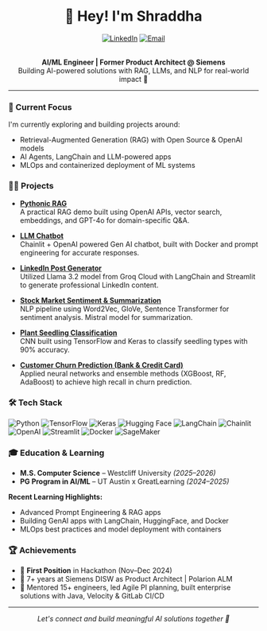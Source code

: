 # <div align="center">👋 Hey! I'm Shraddha</div>

<div align="center">
  <a href="https://www.linkedin.com/in/shraddha-patil-719041bb/"><img src="https://img.shields.io/badge/LinkedIn-0077B5?style=for-the-badge&logo=linkedin&logoColor=white" alt="LinkedIn"></a>
  <a href="mailto:patilshradha.r@gmail.com"><img src="https://img.shields.io/badge/Email-D14836?style=for-the-badge&logo=gmail&logoColor=white" alt="Email"></a>
</div>

<br>

<p align="center">
  <b>AI/ML Engineer | Former Product Architect @ Siemens</b><br>
  Building AI-powered solutions with RAG, LLMs, and NLP for real-world impact 🚀
</p>

---

### 🌱 Current Focus

I'm currently exploring and building projects around:
- Retrieval-Augmented Generation (RAG) with Open Source & OpenAI models
- AI Agents, LangChain and LLM-powered apps
- MLOps and containerized deployment of ML systems

### 👩‍💻 Projects

- [**Pythonic RAG**](https://huggingface.co/spaces/shradharp/AIE6-PythonicRAG)  
  A practical RAG demo built using OpenAI APIs, vector search, embeddings, and GPT-4o for domain-specific Q&A.

- [**LLM Chatbot**](https://huggingface.co/spaces/shradharp/llm-app)  
  Chainlit + OpenAI powered Gen AI chatbot, built with Docker and prompt engineering for accurate responses.

- [**LinkedIn Post Generator**](https://github.com/shraddhapatil0078/AIML/tree/main/LinkedIn_Post_Generator)  
  Utilized Llama 3.2 model from Groq Cloud with LangChain and Streamlit to generate professional LinkedIn content.

- [**Stock Market Sentiment & Summarization**](https://github.com/shraddhapatil0078/AIML/tree/main/Stock_Market_Sentiment-Analysis)  
  NLP pipeline using Word2Vec, GloVe, Sentence Transformer for sentiment analysis. Mistral model for summarization.

- [**Plant Seedling Classification**](https://github.com/shraddhapatil0078/AIML/tree/main/CNN_Plant_Seedling_Classification)  
  CNN built using TensorFlow and Keras to classify seedling types with 90% accuracy.

- [**Customer Churn Prediction (Bank & Credit Card)**](https://github.com/shraddhapatil0078/AIML/tree/main/ML_Credit_Card_Users_Churn_Prediction)  
  Applied neural networks and ensemble methods (XGBoost, RF, AdaBoost) to achieve high recall in churn prediction.

### 🛠️ Tech Stack

<p>
  <img src="https://img.shields.io/badge/Python-3776AB?style=flat-square&logo=python&logoColor=white" alt="Python">
  <img src="https://img.shields.io/badge/TensorFlow-FF6F00?style=flat-square&logo=tensorflow&logoColor=white" alt="TensorFlow">
  <img src="https://img.shields.io/badge/Keras-D00000?style=flat-square&logo=keras&logoColor=white" alt="Keras">
  <img src="https://img.shields.io/badge/Hugging_Face-FFD21E?style=flat-square&logo=huggingface&logoColor=black" alt="Hugging Face">
  <img src="https://img.shields.io/badge/LangChain-121212?style=flat-square&logo=chainlink&logoColor=white" alt="LangChain">
  <img src="https://img.shields.io/badge/Chainlit-111111?style=flat-square&logo=github&logoColor=white" alt="Chainlit">
  <img src="https://img.shields.io/badge/OpenAI-412991?style=flat-square&logo=openai&logoColor=white" alt="OpenAI">
  <img src="https://img.shields.io/badge/Streamlit-FF4B4B?style=flat-square&logo=streamlit&logoColor=white" alt="Streamlit">
  <img src="https://img.shields.io/badge/Docker-2496ED?style=flat-square&logo=docker&logoColor=white" alt="Docker">
  <img src="https://img.shields.io/badge/AWS_SageMaker-232F3E?style=flat-square&logo=amazon-aws&logoColor=white" alt="SageMaker">
</p>

### 🎓 Education & Learning

- **M.S. Computer Science** – Westcliff University *(2025–2026)*  
- **PG Program in AI/ML** – UT Austin x GreatLearning *(2024–2025)*

**Recent Learning Highlights:**
- Advanced Prompt Engineering & RAG apps
- Building GenAI apps with LangChain, HuggingFace, and Docker
- MLOps best practices and model deployment with containers

### 🏆 Achievements

- 🥇 **First Position** in Hackathon (Nov–Dec 2024)  
- 💼 7+ years at Siemens DISW as Product Architect | Polarion ALM 
- 🚀 Mentored 15+ engineers, led Agile PI planning, built enterprise solutions with Java, Velocity & GitLab CI/CD

---

<p align="center">
  <i>Let's connect and build meaningful AI solutions together 🤝</i>
</p>
